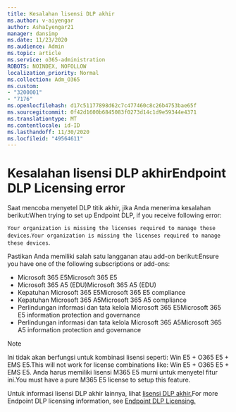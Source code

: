 ```yaml
---
title: Kesalahan lisensi DLP akhir
ms.author: v-aiyengar
author: AshaIyengar21
manager: dansimp
ms.date: 11/23/2020
ms.audience: Admin
ms.topic: article
ms.service: o365-administration
ROBOTS: NOINDEX, NOFOLLOW
localization_priority: Normal
ms.collection: Adm_O365
ms.custom:
- "3200001"
- "7176"
ms.openlocfilehash: d17c51177898d62c7c477460c8c26b4753bae65f
ms.sourcegitcommit: 0f42d1600b6845083f0273d14c1d9e59344e4371
ms.translationtype: MT
ms.contentlocale: id-ID
ms.lasthandoff: 11/30/2020
ms.locfileid: "49564611"
---
```

# <a name="endpoint-dlp-licensing-error"></a><span data-ttu-id="4fe2e-102">Kesalahan lisensi DLP akhir</span><span class="sxs-lookup"><span data-stu-id="4fe2e-102">Endpoint DLP Licensing error</span></span>

<span data-ttu-id="4fe2e-103">Saat mencoba menyetel DLP titik akhir, jika Anda menerima kesalahan berikut:</span><span class="sxs-lookup"><span data-stu-id="4fe2e-103">When trying to set up Endpoint DLP, if you receive following error:</span></span>

<span data-ttu-id="4fe2e-104">`Your organization is missing the licenses required to manage these devices`.</span><span class="sxs-lookup"><span data-stu-id="4fe2e-104">`Your organization is missing the licenses required to manage these devices`.</span></span>

<span data-ttu-id="4fe2e-105">Pastikan Anda memiliki salah satu langganan atau add-on berikut:</span><span class="sxs-lookup"><span data-stu-id="4fe2e-105">Ensure you have one of the following subscriptions or add-ons:</span></span>

- <span data-ttu-id="4fe2e-106">Microsoft 365 E5</span><span class="sxs-lookup"><span data-stu-id="4fe2e-106">Microsoft 365 E5</span></span>
- <span data-ttu-id="4fe2e-107">Microsoft 365 A5 (EDU)</span><span class="sxs-lookup"><span data-stu-id="4fe2e-107">Microsoft 365 A5 (EDU)</span></span>
- <span data-ttu-id="4fe2e-108">Kepatuhan Microsoft 365 E5</span><span class="sxs-lookup"><span data-stu-id="4fe2e-108">Microsoft 365 E5 compliance</span></span>
- <span data-ttu-id="4fe2e-109">Kepatuhan Microsoft 365 A5</span><span class="sxs-lookup"><span data-stu-id="4fe2e-109">Microsoft 365 A5 compliance</span></span>
- <span data-ttu-id="4fe2e-110">Perlindungan informasi dan tata kelola Microsoft 365 E5</span><span class="sxs-lookup"><span data-stu-id="4fe2e-110">Microsoft 365 E5 information protection and governance</span></span>
- <span data-ttu-id="4fe2e-111">Perlindungan informasi dan tata kelola Microsoft 365 A5</span><span class="sxs-lookup"><span data-stu-id="4fe2e-111">Microsoft 365 A5 information protection and governance</span></span>

> [!NOTE]
> <span data-ttu-id="4fe2e-112">Ini tidak akan berfungsi untuk kombinasi lisensi seperti: Win E5 + O365 E5 + EMS E5.</span><span class="sxs-lookup"><span data-stu-id="4fe2e-112">This will not work for license combinations like: Win E5 + O365 E5 +  EMS E5.</span></span> <span data-ttu-id="4fe2e-113">Anda harus memiliki lisensi M365 E5 murni untuk menyetel fitur ini.</span><span class="sxs-lookup"><span data-stu-id="4fe2e-113">You must have a pure M365 E5 license to setup this feature.</span></span>

<span data-ttu-id="4fe2e-114">Untuk informasi lisensi DLP akhir lainnya, lihat [lisensi DLP akhir.](https://docs.microsoft.com/microsoft-365/compliance/endpoint-dlp-getting-started#onboarding-devices-into-device-management)</span><span class="sxs-lookup"><span data-stu-id="4fe2e-114">For more Endpoint DLP licensing information, see [Endpoint DLP Licensing.](https://docs.microsoft.com/microsoft-365/compliance/endpoint-dlp-getting-started#onboarding-devices-into-device-management)</span></span>
